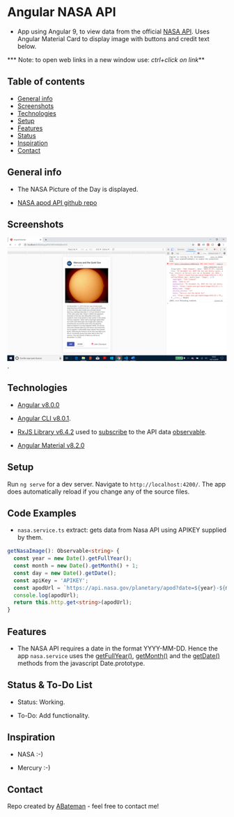# Angular NASA API

* App using Angular 9, to view data from the official [NASA API](https://api.nasa.gov/index.html#getting-started). Uses Angular Material Card to display image with buttons and credit text below. 

*** Note: to open web links in a new window use: _ctrl+click on link_**

## Table of contents

* [General info](#general-info)
* [Screenshots](#screenshots)
* [Technologies](#technologies)
* [Setup](#setup)
* [Features](#features)
* [Status](#status)
* [Inspiration](#inspiration)
* [Contact](#contact)

## General info

* The NASA Picture of the Day is displayed.

* [NASA apod API github repo](https://github.com/nasa/apod-api)

## Screenshots

![Example screenshot](./img/pod.png).

## Technologies

* [Angular v8.0.0](https://angular.io/)

* [Angular CLI v8.0.1](https://cli.angular.io/).

* [RxJS Library v6.4.2](https://angular.io/guide/rx-library) used to [subscribe](http://reactivex.io/documentation/operators/subscribe.html) to the API data [observable](http://reactivex.io/documentation/observable.html).

* [Angular Material v8.2.0](https://material.angular.io/)

## Setup

Run `ng serve` for a dev server. Navigate to `http://localhost:4200/`. The app does automatically reload if you change any of the source files.

## Code Examples

* `nasa.service.ts` extract: gets data from Nasa API using APIKEY supplied by them.

```typescript
getNasaImage(): Observable<string> {
  const year = new Date().getFullYear();
  const month = new Date().getMonth() + 1;
  const day = new Date().getDate();
  const apiKey = 'APIKEY';
  const apodUrl = `https://api.nasa.gov/planetary/apod?date=${year}-${month}-${day}&api_key=${apiKey}&hd=true`;
  console.log(apodUrl);
  return this.http.get<string>(apodUrl);
}
```

## Features

* The NASA API requires a date in the format YYYY-MM-DD. Hence the app `nasa.service` uses the [getFullYear()](https://developer.mozilla.org/en-US/docs/Web/JavaScript/Reference/Global_Objects/Date/getFullYear), [getMonth()](https://developer.mozilla.org/en-US/docs/Web/JavaScript/Reference/Global_Objects/Date/getMonth) and the [getDate()](https://developer.mozilla.org/en-US/docs/Web/JavaScript/Reference/Global_Objects/Date/getDate) methods from the javascript Date.prototype.

## Status & To-Do List

* Status: Working.

* To-Do: Add functionality.

## Inspiration

* NASA :-)

* Mercury :-)

## Contact

Repo created by [ABateman](https://www.andrewbateman.org) - feel free to contact me!
